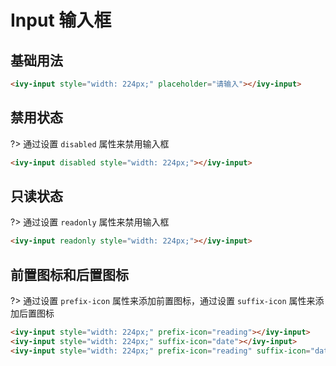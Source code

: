# Input 输入框

## 基础用法

<ivy-input id="input1" style="width: 224px;" placeholder="请输入"></ivy-input>

```html
<ivy-input style="width: 224px;" placeholder="请输入"></ivy-input>
```

## 禁用状态

?> 通过设置 `disabled` 属性来禁用输入框

<ivy-input disabled style="width: 224px;"></ivy-input>

```html
<ivy-input disabled style="width: 224px;"></ivy-input>
```

## 只读状态

?> 通过设置 `readonly` 属性来禁用输入框

<ivy-input readonly style="width: 224px;"></ivy-input>

```html
<ivy-input readonly style="width: 224px;"></ivy-input>
```

## 前置图标和后置图标

?> 通过设置 `prefix-icon` 属性来添加前置图标，通过设置 `suffix-icon` 属性来添加后置图标

<ivy-input style="width: 224px;" prefix-icon="reading"></ivy-input>

<ivy-input style="width: 224px;" suffix-icon="date"></ivy-input>

<ivy-input style="width: 224px;" prefix-icon="reading" suffix-icon="date"></ivy-input>

```html
<ivy-input style="width: 224px;" prefix-icon="reading"></ivy-input>
<ivy-input style="width: 224px;" suffix-icon="date"></ivy-input>
<ivy-input style="width: 224px;" prefix-icon="reading" suffix-icon="date"></ivy-input>
```

<script>
document.getElementById('input1').addEventListener('change', ev=>{
    console.log(ev, this.value)
})
</script>
